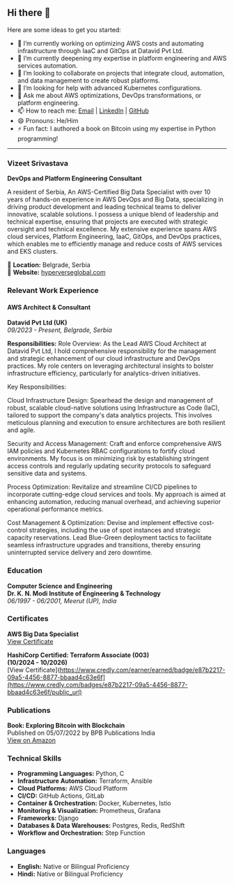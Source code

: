 ## Hi there 👋

<!--
**hyperverseglobalconsulting/hyperverseglobalconsulting** is a ✨ _special_ ✨ repository because its `README.md` (this file) appears on your GitHub profile.
-->

Here are some ideas to get you started:

- 🔭 I’m currently working on optimizing AWS costs and automating infrastructure through IaaC and GitOps at Datavid Pvt Ltd.
- 🌱 I’m currently deepening my expertise in platform engineering and AWS services automation.
- 👯 I’m looking to collaborate on projects that integrate cloud, automation, and data management to create robust platforms.
- 🤔 I’m looking for help with advanced Kubernetes configurations.
- 💬 Ask me about AWS optimizations, DevOps transformations, or platform engineering.
- 📫 How to reach me: [Email](mailto:vizeet@gmail.com) | [LinkedIn](https://linkedin.com/in/vizeet-srivastava) | [GitHub](https://github.com/hyperverseglobalconsulting)
- 😄 Pronouns: He/Him
- ⚡ Fun fact: I authored a book on Bitcoin using my expertise in Python programming!

---

### Vizeet Srivastava
**DevOps and Platform Engineering Consultant**

A resident of Serbia, An AWS-Certified Big Data Specialist with over 10 years of hands-on experience in AWS DevOps and Big Data, specializing in driving product development and leading technical teams to deliver innovative, scalable solutions. I possess a unique blend of leadership and technical expertise, ensuring that projects are executed with strategic oversight and technical excellence. My extensive experience spans AWS cloud services, Platform Engineering, IaaC, GitOps, and DevOps practices, which enables me to efficiently manage and reduce costs of AWS services and EKS clusters.

📍 **Location:** Belgrade, Serbia  
🔗 **Website:** [hyperverseglobal.com](https://hyperverseglobal.com/)  

### Relevant Work Experience
#### AWS Architect & Consultant
**Datavid Pvt Ltd (UK)**  
_09/2023 - Present, Belgrade, Serbia_

**Responsibilities:**
Role Overview: As the Lead AWS Cloud Architect at Datavid Pvt Ltd, I hold comprehensive responsibility for the management and strategic enhancement of our cloud infrastructure and DevOps practices. My role centers on leveraging architectural insights to bolster infrastructure efficiency, particularly for analytics-driven initiatives.

Key Responsibilities:

Cloud Infrastructure Design: Spearhead the design and management of robust, scalable cloud-native solutions using Infrastructure as Code (IaC), tailored to support the company's data analytics projects. This involves meticulous planning and execution to ensure architectures are both resilient and agile.

Security and Access Management: Craft and enforce comprehensive AWS IAM policies and Kubernetes RBAC configurations to fortify cloud environments. My focus is on minimizing risk by establishing stringent access controls and regularly updating security protocols to safeguard sensitive data and systems.

Process Optimization: Revitalize and streamline CI/CD pipelines to incorporate cutting-edge cloud services and tools. My approach is aimed at enhancing automation, reducing manual overhead, and achieving superior operational performance metrics.

Cost Management & Optimization: Devise and implement effective cost-control strategies, including the use of spot instances and strategic capacity reservations. Lead Blue-Green deployment tactics to facilitate seamless infrastructure upgrades and transitions, thereby ensuring uninterrupted service delivery and zero downtime.

### Education
**Computer Science and Engineering**  
**Dr. K. N. Modi Institute of Engineering & Technology**  
_06/1997 - 06/2001, Meerut (UP), India_

### Certificates
**AWS Big Data Specialist**  
[View Certificate](https://www.credly.com/badges/41b0129d-5d0a-490d-931fcd9b90e5a411/public_url)

**HashiCorp Certified: Terraform Associate (003)**  
**(10/2024 - 10/2026)**  
[View Certificate](https://www.credly.com/earner/earned/badge/e87b2217-09a5-4456-8877-bbaad4c63e6f](https://www.credly.com/badges/e87b2217-09a5-4456-8877-bbaad4c63e6f/public_url)

### Publications
**Book: Exploring Bitcoin with Blockchain**  
Published on 05/07/2022 by BPB Publications India  
[View on Amazon](https://www.amazon.com/Exploring-Bitcoin-Blockchain-Transaction-Prevention-ebook/dp/B0B4SR39TY)

### Technical Skills
- **Programming Languages:** Python, C
- **Infrastructure Automation:** Terraform, Ansible
- **Cloud Platforms:** AWS Cloud Platform
- **CI/CD:** GitHub Actions, GitLab
- **Container & Orchestration:** Docker, Kubernetes, Istio
- **Monitoring & Visualization:** Prometheus, Grafana
- **Frameworks:** Django
- **Databases & Data Warehouses:** Postgres, Redis, RedShift
- **Workflow and Orchestration:** Step Function

### Languages
- **English:** Native or Bilingual Proficiency
- **Hindi:** Native or Bilingual Proficiency
